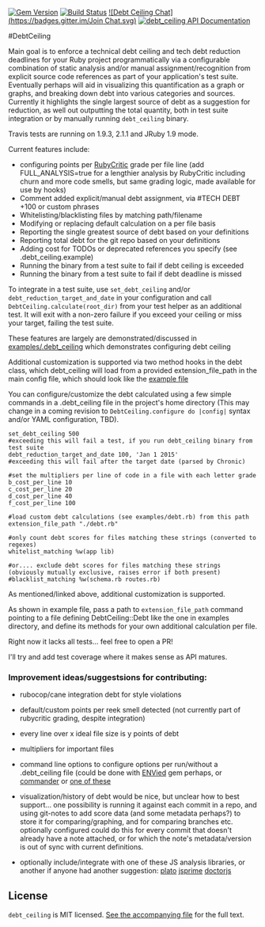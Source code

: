 [![Gem Version](https://badge.fury.io/rb/debt_ceiling.svg)](http://badge.fury.io/rb/debt_ceiling)
[![Build Status](https://travis-ci.org/bglusman/debt_ceiling.svg?branch=master)](https://travis-ci.org/bglusman/debt_ceiling)
[![Debt Ceiling Chat](https://badges.gitter.im/Join Chat.svg)](https://gitter.im/bglusman/debt_ceiling)
[![debt_ceiling API Documentation](https://www.omniref.com/ruby/gems/debt_ceiling.png)](https://www.omniref.com/ruby/gems/debt_ceiling)

#DebtCeiling

Main goal is to enforce a technical debt ceiling and tech debt reduction deadlines for your Ruby project programmatically via a configurable combination of static analysis and/or manual assignment/recognition from explicit source code references as part of your application's test suite.  Eventually perhaps will aid in visualizing this quantification as a graph or graphs, and breaking down debt into various categories and sources.  Currently it highlights the single largest source of debt as a suggestion for reduction, as well out outputting the total quantity, both in test suite integration or by manually running `debt_ceiling` binary.

Travis tests are running on 1.9.3, 2.1.1 and JRuby 1.9 mode.

Current features include:
* configuring points per [RubyCritic](https://github.com/whitesmith/rubycritic) grade per file line (add FULL_ANALYSIS=true for a lengthier analysis by RubyCritic including churn and more code smells, but same grading logic, made available for use by hooks)
* Comment added explicit/manual debt assignment, via #TECH DEBT +100 or custom phrases
* Whitelisting/blacklisting files by matching path/filename
* Modifying or replacing default calculation on a per file basis
* Reporting the single greatest source of debt based on your definitions
* Reporting total debt for the git repo based on your definitions
* Adding cost for TODOs or deprecated references you specify (see .debt_ceiling.example)
* Running the binary from a test suite to fail if debt ceiling is exceeded
* Running the binary from a test suite to fail if debt deadline is missed

To integrate in a test suite, use `set_debt_ceiling` and/or `debt_reduction_target_and_date` in your configuration and call `DebtCeiling.calculate(root_dir)` from your test helper as an additional test.  It will exit with a non-zero failure if you exceed your ceiling or miss your target, failing the test suite.

These features are largely are demonstrated/discussed in [examples/.debt_ceiling](https://github.com/bglusman/debt_ceiling/blob/master/examples/.debt_ceiling.example) which demonstrates configuring debt ceiling

Additional customization is supported via two method hooks in the debt class, which debt_ceiling will load from a provided extension_file_path in the main config file, which should look like the [example file](https://github.com/bglusman/debt_ceiling/blob/master/examples/debt.rb.example)

You can configure/customize the debt calculated using a few simple commands in a .debt_ceiling file in the project's home directory (This may change in a coming revision to `DebtCeiling.configure do |config|` syntax and/or YAML configuration, TBD).

```
set_debt_ceiling 500
#exceeding this will fail a test, if you run debt_ceiling binary from test suite
debt_reduction_target_and_date 100, 'Jan 1 2015'
#exceeding this will fail after the target date (parsed by Chronic)

#set the multipliers per line of code in a file with each letter grade
b_cost_per_line 10
c_cost_per_line 20
d_cost_per_line 40
f_cost_per_line 100

#load custom debt calculations (see examples/debt.rb) from this path
extension_file_path "./debt.rb"

#only count debt scores for files matching these strings (converted to regexes)
whitelist_matching %w(app lib)

#or.... exclude debt scores for files matching these strings (obviously mutually exclusive, raises error if both present)
#blacklist_matching %w(schema.rb routes.rb)
```

As mentioned/linked above, additional customization is supported.

As shown in example file, pass a path to `extension_file_path` command pointing to a file defining DebtCeiling::Debt like the one in examples directory, and define its methods for your own additional calculation per file.

Right now it lacks all tests...  feel free to open a PR!

I'll try and add test coverage where it makes sense as API matures.

### Improvement ideas/suggestsions for contributing:

* rubocop/cane integration debt for style violations

* default/custom points per reek smell detected (not currently part of rubycritic grading, despite integration)

* every line over x ideal file size is y points of debt

* multipliers for important files

* command line options to configure options per run/without a .debt_ceiling file (could be done with [ENVied](https://github.com/eval/envied) gem perhaps, or [commander](https://github.com/tj/commander) or [one of these](https://www.ruby-toolbox.com/categories/CLI_Option_Parsers)

* visualization/history of debt would be nice, but unclear how to best support...  one possibility is running it against each commit in a repo, and using git-notes to add score data (and some metadata perhaps?) to store it for comparing/graphing, and for comparing branches etc. optionally configured could do this for every commit that doesn't already have a note attached, or for which the note's metadata/version is out of sync with current definitions.

* optionally include/integrate with one of these JS analysis libraries, or another if anyone had another suggestion: [plato](https://github.com/es-analysis/plato) [jsprime](https://github.com/dpnishant/jsprime) [doctorjs](https://github.com/mozilla/doctorjs)

## License

`debt_ceiling` is MIT licensed. [See the accompanying file](MIT-LICENSE.md) for
the full text.
